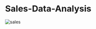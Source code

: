 # Sales-Data-Analysis

![sales](https://user-images.githubusercontent.com/127477877/225362405-c445c68c-6610-478c-9a43-e995da1f4adc.PNG)
